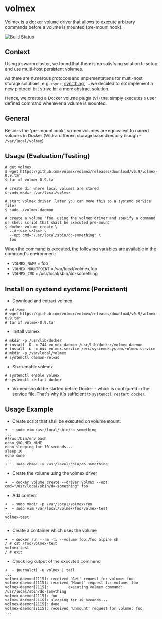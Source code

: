 # volmex

Volmex is a docker volume driver that allows to execute arbitrary commands before a volume is mounted (pre-mount hook).

[![Build Status](https://travis-ci.org/volmex/volmex.svg?branch=master)](https://travis-ci.org/volmex/volmex)

## Context
Using a swarm cluster, we found that there is no satisfying solution to setup and use multi-host persistent volumes.

As there are numerous protocols and implementations for multi-host storage solutions, e.g. `rsync`, [syncthing](https://syncthing.net/), ... we decided to not implement a new protocol but strive for a more abstract solution.

Hence, we created a Docker volume plugin (v1) that simply executes a user defined command whenever a volume is mounted.

## General
Besides the 'pre-mount hook', volmex volumes are equivalent to named volumes in Docker (With a different storage base directory though - `/var/local/volmex`)


## Usage (Evaluation/Testing)

```
# get volmex
$ wget https://github.com/volmex/volmex/releases/download/v0.9/volmex-0.9.tar
$ tar xf volmex-0.9.tar

# create dir where local volumes are stored
$ sudo mkdir /var/local/volmex

# start volmex driver (later you can move this to a systemd service file)
$ sudo ./volmex-daemon

# create a volume 'foo' using the volmex driver and specify a command or shell script that shall be executed pre-mount
$ docker volume create \
  --driver volmex \
  --opt cmd="/usr/local/sbin/do-something" \
  foo
```

When the command is executed, the following variables are available in the command's environment:

+ `VOLMEX_NAME` = foo 
+ `VOLMEX_MOUNTPOINT` = /var/local/volmex/foo 
+ `VOLMEX_CMD` = /usr/local/sbin/do-something

## Install on systemd systems (Persistent)
+ Download and extract volmex

```
# cd /tmp
# wget https://github.com/volmex/volmex/releases/download/v0.9/volmex-0.9.tar
# tar xf volmex-0.9.tar

```

+ Install volmex

```
# mkdir -p /usr/lib/docker
# install -D -m 744 volmex-daemon /usr/lib/docker/volmex-daemon
# install -D -m 644 volmex.service /etc/systemd/system/volmex.service
# mkdir -p /var/local/volmex
# systemctl daemon-reload
```

+ Start/enable volmex

```
# systemctl enable volmex
# systemctl restart docker
```

+ Volmex should be started before Docker - which is configured in the service file. That's why it's sufficient to `systemctl restart docker`.

## Usage Example

- Create script that shall be executed on volume mount:

```
➜  ~ sudo vim /usr/local/sbin/do-something
...
#!/usr/bin/env bash
echo $VOLMEX_NAME
echo sleeping for 10 seconds...
sleep 10
echo done
...
➜  ~ sudo chmod +x /usr/local/sbin/do-something

```

- Create the volume using the volmex driver

```
➜  ~ docker volume create --driver volmex --opt cmd="/usr/local/sbin/do-something" foo
```

- Add content

```
➜  ~ sudo mkdir -p /var/local/volmex/foo
➜  ~ sudo vim /var/local/volmex/foo/volmex-test
...
volmex-test
...
```

- Create a container which uses the volume

```
➜  ~ docker run --rm -ti --volume foo:/foo alpine sh
/ # cat /foo/volmex-test
volmex-test
/ # exit
```

- Check log output of the executed command

```
➜  ~ journalctl -u volmex | tail
...
volmex-daemon[2115]: received 'Get' request for volume: foo
volmex-daemon[2115]: received 'Mount' request for volume: foo
volmex-daemon[2115]:         executing volmex command: /usr/local/sbin/do-something
volmex-daemon[2115]: foo
volmex-daemon[2115]: sleeping for 10 seconds...
volmex-daemon[2115]: done
volmex-daemon[2115]: received 'Unmount' request for volume: foo
...
```

